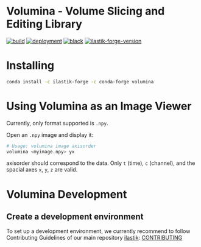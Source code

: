 **Volumina** - Volume Slicing and Editing Library
=============================================

[![build](https://github.com/ilastik/volumina/workflows/test/badge.svg)](https://github.com/ilastik/volumina/actions)
[![deployment](https://github.com/ilastik/volumina/workflows/deploy/badge.svg)](https://github.com/ilastik/volumina/actions)
[![black](https://github.com/ilastik/volumina/workflows/lint/badge.svg)](https://github.com/ilastik/volumina/actions)
[![ilastik-forge-version](https://anaconda.org/ilastik-forge/volumina/badges/version.svg)](https://anaconda.org/ilastik-forge/volumina)

Installing
==========

```bash
conda install -c ilastik-forge -c conda-forge volumina
```

Using Volumina as an Image Viewer
=================================

Currently, only format supported is `.npy`.

Open an `.npy` image and display it:

```bash
# Usage: volumina image axisorder
volumina <myimage.npy> yx
```

axisorder should correspond to the data. Only `t` (time), `c` (channel), and the spacial axes `x`, `y`, `z` are valid.


Volumina Development
====================

Create a development environment
--------------------------------

To set up a development environment, we currently recommend to follow Contributing Guidelines of our main repository [ilastik](https://github.com/ilastik/ilastik): [CONTRIBUTING](https://github.com/ilastik/ilastik/blob/main/CONTRIBUTING.md)
